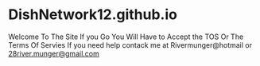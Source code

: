 # DishNetwork12.github.io
Welcome To The Site If you Go You Will Have to Accept the TOS Or The Terms Of Servies
If you need help contack me at Rivermunger@hotmail or 28river.munger@gmail.com

